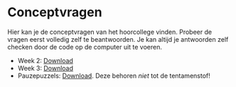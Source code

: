 # Conceptvragen

Hier kan je de conceptvragen van het hoorcollege vinden. Probeer de vragen eerst volledig zelf te beantwoorden. Je kan altijd je antwoorden zelf checken door de code op de computer uit te voeren.

- Week 2: [Download](cq2.pdf)
- Week 3: [Download](cq3.pdf)
- Pauzepuzzels: [Download](pauzepuzzels.pdf). Deze behoren _niet_ tot de tentamenstof!
